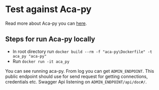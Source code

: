 # Test against Aca-py

Read more about Aca-py you can [here](https://github.com/hyperledger/aries-cloudagent-python).

## Steps for run Aca-py locally

- In root directory run `docker build --rm -f "aca-py\Dockerfile" -t aca_py "aca-py"`
- Run `docker run -it aca_py`

You can see running aca-py. From log you can get `ADMIN_ENDPOINT`. This public endpoint should use
for send request for getting connections, credentials etc. Swagger Api listening on `ADMIN_ENDPOINT/api/doc#/`.
